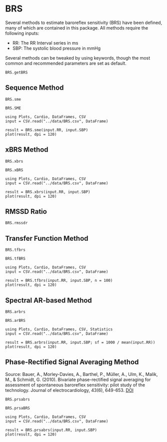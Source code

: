 # BRS
Several methods to estimate baroreflex sensitivity (BRS) have been defined, many of which are contained in this package. All methods require the following inputs:

* RR: The RR Interval series in ms
* SBP: The systolic blood pressure in mmHg

Several methods can be tweaked by using keywords, though the most common and recommended parameters are set as default.

```@docs
BRS.getBRS
```

## Sequence Method

```@docs
BRS.sme
```

```@docs
BRS.SME
```

```@setup sme
using Plots, Cardio, DataFrames, CSV
input = CSV.read("../data/BRS.csv", DataFrame)
```

```@example sme
result = BRS.sme(input.RR, input.SBP)
plot(result, dpi = 120)
```

## xBRS Method
```@docs
BRS.xbrs
```

```@docs
BRS.xBRS
```

```@setup xBRS
using Plots, Cardio, DataFrames, CSV
input = CSV.read("../data/BRS.csv", DataFrame)
```

```@example xBRS
result = BRS.xbrs(input.RR, input.SBP)
plot(result, dpi = 120)
```

## RMSSD Ratio
```@docs
BRS.rmssdr
```

## Transfer Function Method

```@docs
BRS.tfbrs
```

```@docs
BRS.tfBRS
```

```@setup tfBRS
using Plots, Cardio, DataFrames, CSV
input = CSV.read("../data/BRS.csv", DataFrame)
```

```@example tfBRS
result = BRS.tfbrs(input.RR, input.SBP, n = 100)
plot(result, dpi = 120)
```

## Spectral AR-based Method

```@docs
BRS.arbrs
```

```@docs
BRS.arBRS
```

```@setup arBRS
using Plots, Cardio, DataFrames, CSV, Statistics
input = CSV.read("../data/BRS.csv", DataFrame)
```

```@example arBRS
result = BRS.arbrs(input.RR, input.SBP; sf = 1000 / mean(input.RR))
plot(result, dpi = 120)
```

## Phase-Rectified Signal Averaging Method
Source: Bauer, A., Morley-Davies, A., Barthel, P., Müller, A., Ulm, K., Malik, M., & Schmidt, G. (2010). Bivariate phase-rectified signal averaging for assessment of spontaneous baroreflex sensitivity: pilot study of the technology. Journal of electrocardiology, 43(6), 649-653. [DOI](https://doi.org/10.1016/j.jelectrocard.2010.05.012)
```@docs
BRS.prsabrs
```

```@docs
BRS.prsaBRS
```

```@setup prsabrs
using Plots, Cardio, DataFrames, CSV
input = CSV.read("../data/BRS.csv", DataFrame)
```

```@example prsabrs
result = BRS.prsabrs(input.RR, input.SBP)
plot(result, dpi = 120)
```